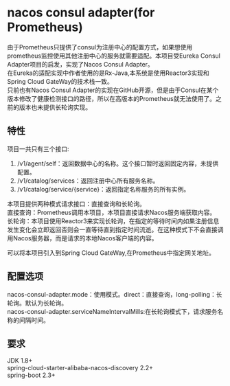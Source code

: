 # nacos consul adapter(for Prometheus)
由于Prometheus只提供了consul为注册中心的配置方式，如果想使用prometheus监控使用其他注册中心的服务就需要适配。本项目受Eureka Consul Adapter项目的启发，实现了Nacos Consul Adapter。  
在Eureka的适配实现中作者使用的是Rx-Java,本系统是使用Reactor3实现和Spring Cloud GateWay的技术栈一致。  
只前也有Nacos Consul Adapter的实现在GitHub开源，但是由于Consul在某个版本修改了健康检测接口的路径，所以在高版本的Prometheus就无法使用了。之前的版本也未提供长轮询实现。  

## 特性
项目一共只有三个接口:  
1. /v1/agent/self：返回数据中心的名称。这个接口暂时返回固定内容，未提供配置。
2. /v1/catalog/services：返回注册中心所有服务名称。
3. /v1/catalog/service/{service}：返回指定名称服务的所有实例。

本项目提供两种模式请求接口：直接查询和长轮询。  
直接查询：Prometheus调用本项目，本项目直接请求Nacos服务端获取内容。  
长轮询：本项目使用Reactor3来实现长轮询，在指定的等待时间内如果注册信息发生变化会立即返回否则会一直等待直到指定时间流逝。在这种模式下不会直接调用Nacos服务器，而是请求的本地Nacos客户端的内容。  

可以将本项目引入到Spring Cloud GateWay,在Prometheus中指定网关地址。  

## 配置选项
nacos-consul-adapter.mode：使用模式。direct：直接查询，long-polling：长轮询。默认为长轮询。  
nacos-consul-adapter.serviceNameIntervalMills:在长轮询模式下，请求服务名称的间隔时间。  


## 要求
JDK 1.8+  
spring-cloud-starter-alibaba-nacos-discovery 2.2+  
spring-boot 2.3+  

